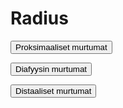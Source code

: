 # Radius

<button class="green-button" id="radius_proksimaalinen">Proksimaaliset murtumat</button>

<button class="green-button" id="radius_diafyysi">Diafyysin murtumat</button>

<button class="green-button" id="radius_distaalinen">Distaaliset murtumat</button>

